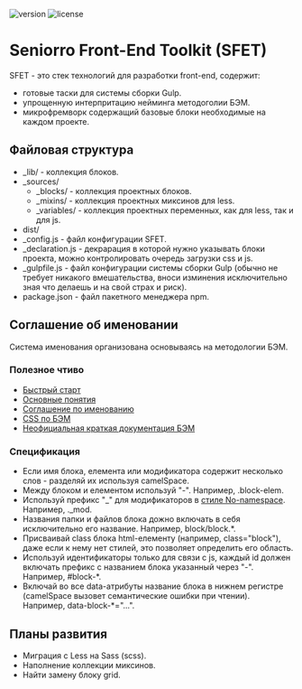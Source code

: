 ![version](https://img.shields.io/badge/dynamic/json.svg?label=version&url=https%3A%2F%2Fraw.githubusercontent.com%2Fseniorro%2Fsfet%2Fmaster%2Fpackage.json&query=version&colorB=green)
![license](https://img.shields.io/badge/dynamic/json.svg?label=license&url=https%3A%2F%2Fraw.githubusercontent.com%2Fseniorro%2Fsfet%2Fmaster%2Fpackage.json&query=license&colorB=blue)

# Seniorro Front-End Toolkit (SFET)
SFET - это стек технологий для разработки front-end, содержит:
- готовые таски для системы сборки Gulp.
- упрощенную интерпритацию нейминга методоголии БЭМ.
- микрофремворк содержащий базовые блоки необходимые на каждом проекте.

## Файловая структура
- _lib/ - коллекция блоков.
- _sources/
    - _blocks/ - коллекция проектных блоков.
    - _mixins/ - коллекция проектных миксинов для less.
    - _variables/ - коллекция проектных переменных, как для less, так и для js.
- dist/
- _config.js - файл конфигурации SFET.
- _declaration.js  - декрарация в которой нужно указывать блоки проекта, можно контролировать очередь загрузки css и js.
- _gulpfile.js  - файл конфигурации системы сборки Gulp (обычно не требует никакого вмешательства, вноси изминения исключительно зная что делаешь и на свой страх и риск).
- package.json - файл пакетного менеджера npm.

## Соглашение об именовании
Система именования организована основываясь на методологии БЭМ.

### Полезное чтиво
- [Быстрый старт](https://ru.bem.info/methodology/quick-start/)
- [Основные понятия](https://ru.bem.info/methodology/key-concepts/)
- [Соглашение по именованию](https://ru.bem.info/methodology/naming-convention/)
- [CSS по БЭМ](https://ru.bem.info/methodology/css/)
- [Неофициальная краткая документация БЭМ](http://nicothin.github.io/idiomatic-pre-CSS/)

### Спецификация
- Если имя блока, елемента или модификатора содержит несколько слов - разделяй их используя camelSpace.
- Между блоком и елементом используй "-". Например, .block-elem.
- Используй префикс "_" для модификаторов в [стиле No-namespace](https://ru.bem.info/methodology/naming-convention/#%D0%A1%D1%82%D0%B8%D0%BB%D1%8C-no-namespace). Например, ._mod.
- Названия папки и файлов блока дожно включать в себя исключительно его название. Например, block/block.*.
- Присваивай class блока html-елементу (например, class="block"), даже если к нему нет стилей, это позволяет определить его область.
- Используй идентификаторы только для связи с js, каждый id должен включать префикс с названием блока указанный через "-". Например, #block-*.
- Включай во все data-атрибуты название блока в нижнем регистре (camelSpace вызовет семантические ошибки при чтении). Например, data-block-*="...".

## Планы развития
- Миграция с Less на Sass (scss).
- Наполнение коллекции миксинов.
- Найти замену блоку grid.
